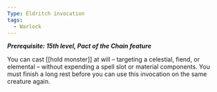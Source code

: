 ```yaml
---
Type: Eldritch invocation
tags:
  - Warlock
---
```

**_Prerequisite: 15th level, Pact of the Chain feature_**

You can cast [[hold monster]] at will – targeting a celestial, fiend, or elemental – without expending a spell slot or material components. You must finish a long rest before you can use this invocation on the same creature again.